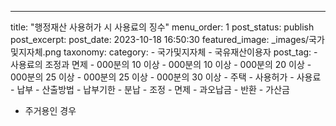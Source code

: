 ---
title: "행정재산 사용허가 시 사용료의 징수"
menu_order: 1
post_status: publish
post_excerpt: 
post_date: 2023-10-18 16:50:30
featured_image: _images/국가및지자체.png
taxonomy:
    category:
        - 국가및지자체
        - 국유재산이용자
    post_tag:
        -  사용료의 조정과 면제
        - 000분의 10 이상
        - 000분의 10 이상
        - 000분의 20 이상
        - 000분의 25 이상
        - 000분의 25 이상
        - 000분의 30 이상
        -  주택
        -  사용허가
        -  사용료
        -  납부
        -  산출방법
        -  납부기한
        -  분납
        -  조정
        -  면제
        -  과오납금
        -  반환
        -  가산금
   - 주거용인 경우
